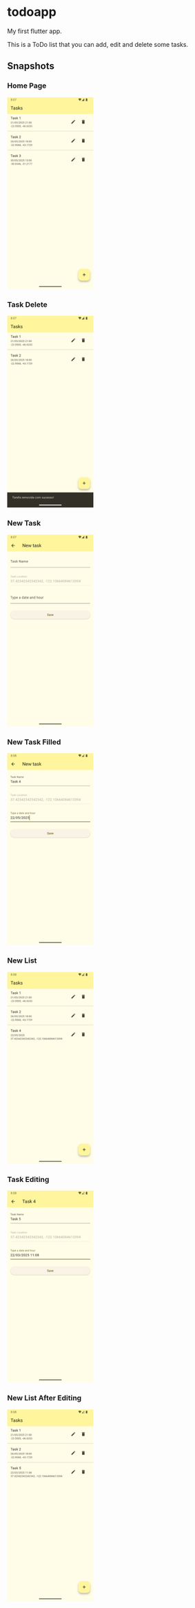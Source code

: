 # todoapp

My first flutter app. 

This is a ToDo list that you can add, edit and delete some tasks.

## Snapshots

### Home Page

<img src="./lib/assets/home_page.png" width="200"> 

### Task Delete

<img src="./lib/assets/task_delete.png" width="200">

### New Task

<img src="./lib/assets/new_task.png" width="200">   

### New Task Filled

<img src="./lib/assets/new_task_filled.png" width="200">

### New List

<img src="./lib/assets/new_list.png" width="200"> 

### Task Editing

<img src="./lib/assets/task_editing.png" width="200"> 

### New List After Editing

<img src="./lib/assets/new_list_after_editing.png" width="200">

